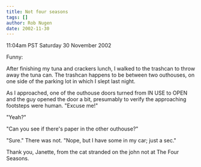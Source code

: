 ```yaml
---
title: Not four seasons
tags: []
author: Rob Nugen
date: 2002-11-30
---
```


<p class=date>11:04am PST Saturday 30 November 2002</p>

<p>Funny:</p>

<p>After finishing my tuna and crackers lunch, I walked to the
trashcan to throw away the tuna can.  The trashcan happens to be
between two outhouses, on one side of the parking lot in which I slept
last night.</p>

<p>As I approached, one of the outhouse doors turned from IN USE to
OPEN and the guy opened the door a bit, presumably to verify the
approaching footsteps were human.  "Excuse me!"</p>

<p>"Yeah?"</p>

<p>"Can you see if there's paper in the other outhouse?"</p>

<p>"Sure."  There was not. "Nope, but I have some in my car; just a sec."</p>

<p>Thank you, Janette, from the cat stranded on the john not at The
Four Seasons.</p>
